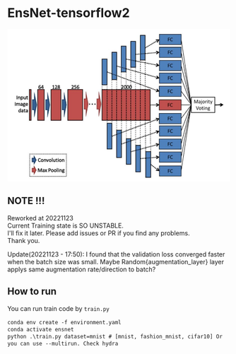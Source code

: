 # EnsNet-tensorflow2

![model](https://github.com/dslisleedh/EnsNet-tensorflow2/blob/main/model.JPG)

## NOTE !!! 
Reworked at 20221123  
Current Training state is SO UNSTABLE.  
I'll fix it later. Please add issues or PR if you find any problems.  
Thank you.  

Update(20221123 - 17:50): I found that the validation loss converged faster when the batch size was small. Maybe Random{augmentation_layer} layer applys same augmentation rate/direction to batch? 

## How to run

You can run train code by `train.py`  


    conda env create -f environment.yaml
    conda activate ensnet
    python .\train.py dataset=mnist # [mnist, fashion_mnist, cifar10] Or you can use --multirun. Check hydra
    
